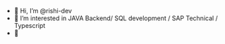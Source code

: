 - 👋 Hi, I’m @rishi-dev
- 👀 I’m interested in JAVA Backend/ SQL development / SAP Technical / Typescript
- 🌱

<!---
rishi-dev/rishi-dev is a ✨ special ✨ repository because its `README.md` (this file) appears on your GitHub profile.
You can click the Preview link to take a look at your changes.
--->
